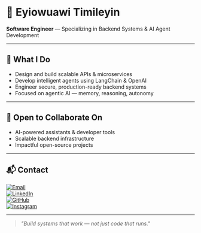 # 👋 Eyiowuawi Timileyin

**Software Engineer** — Specializing in Backend Systems & AI Agent Development

---

## 🚀 What I Do

- Design and build scalable APIs & microservices  
- Develop intelligent agents using LangChain & OpenAI  
- Engineer secure, production-ready backend systems  
- Focused on agentic AI — memory, reasoning, autonomy

---

## 🤝 Open to Collaborate On

- AI-powered assistants & developer tools  
- Scalable backend infrastructure  
- Impactful open-source projects

---

## 📬 Contact

[![Email](https://img.shields.io/badge/Email-e.y.i.o.w.u.a.w.i@.gmail.com-D14836?style=for-the-badge&logo=gmail&logoColor=white)](mailto:eyiowuawi.timileyin@gmail.com)  
[![LinkedIn](https://img.shields.io/badge/LinkedIn-Connect-blue?style=for-the-badge&logo=linkedin&logoColor=white)](https://www.linkedin.com/in/eyiowuawi-timileyin)  
[![GitHub](https://img.shields.io/badge/GitHub-Profile-black?style=for-the-badge&logo=github)](https://github.com/E-Timileyin)  
[![Instagram](https://img.shields.io/badge/Instagram-@o.l.u.w.a__t.i.m.i.l.e.y.i.n-E4405F?style=for-the-badge&logo=instagram&logoColor=white)](https://instagram.com/o.l.u.w.a_t.i.m.i.l.e.y.i.n)

---

> _"Build systems that work — not just code that runs."_
